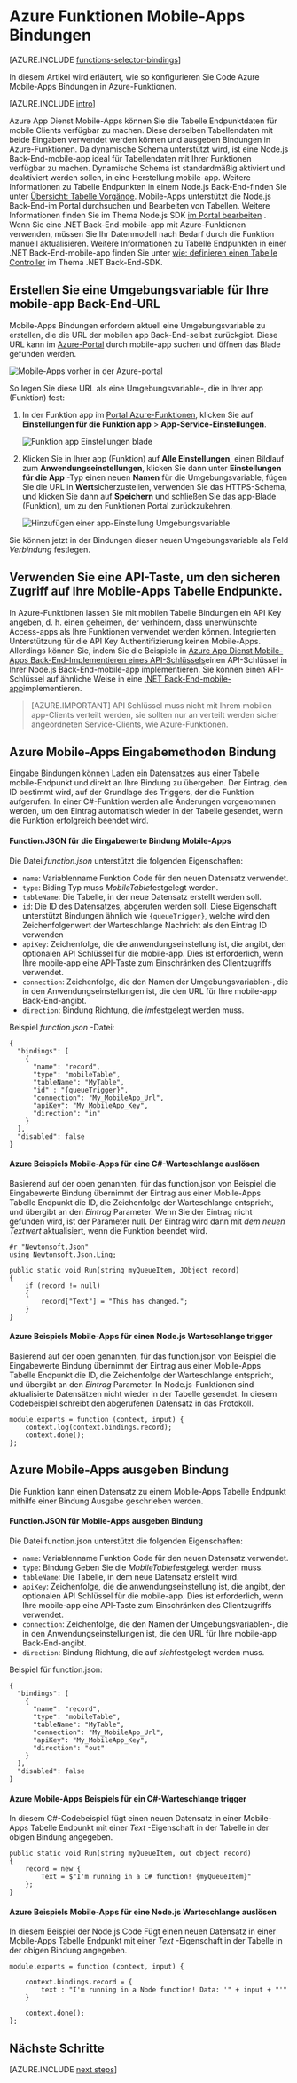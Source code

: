 <properties
    pageTitle="Azure Funktionen Mobile-Apps Bindungen | Microsoft Azure"
    description="Verstehen Sie, wie Azure Mobile-Apps Bindungen in Azure-Funktionen verwenden."
    services="functions"
    documentationCenter="na"
    authors="ggailey777"
    manager="erikre"
    editor=""
    tags=""
    keywords="Azure-Funktionen, Funktionen Verarbeitung von Ereignissen, dynamische berechnen, ohne Server Architektur"/>

<tags
    ms.service="functions"
    ms.devlang="multiple"
    ms.topic="reference"
    ms.tgt_pltfrm="multiple"
    ms.workload="na"
    ms.date="08/30/2016"
    ms.author="glenga"/>

# <a name="azure-functions-mobile-apps-bindings"></a>Azure Funktionen Mobile-Apps Bindungen

[AZURE.INCLUDE [functions-selector-bindings](../../includes/functions-selector-bindings.md)]

In diesem Artikel wird erläutert, wie so konfigurieren Sie Code Azure Mobile-Apps Bindungen in Azure-Funktionen. 

[AZURE.INCLUDE [intro](../../includes/functions-bindings-intro.md)] 

Azure App Dienst Mobile-Apps können Sie die Tabelle Endpunktdaten für mobile Clients verfügbar zu machen. Diese derselben Tabellendaten mit beide Eingaben verwendet werden können und ausgeben Bindungen in Azure-Funktionen. Da dynamische Schema unterstützt wird, ist eine Node.js Back-End-mobile-app ideal für Tabellendaten mit Ihrer Funktionen verfügbar zu machen. Dynamische Schema ist standardmäßig aktiviert und deaktiviert werden sollen, in eine Herstellung mobile-app. Weitere Informationen zu Tabelle Endpunkten in einem Node.js Back-End-finden Sie unter [Übersicht: Tabelle Vorgänge](../app-service-mobile/app-service-mobile-node-backend-how-to-use-server-sdk.md#TableOperations). Mobile-Apps unterstützt die Node.js Back-End-im Portal durchsuchen und Bearbeiten von Tabellen. Weitere Informationen finden Sie im Thema Node.js SDK [im Portal bearbeiten](../app-service-mobile/app-service-mobile-node-backend-how-to-use-server-sdk.md#in-portal-editing) . Wenn Sie eine .NET Back-End-mobile-app mit Azure-Funktionen verwenden, müssen Sie Ihr Datenmodell nach Bedarf durch die Funktion manuell aktualisieren. Weitere Informationen zu Tabelle Endpunkten in einer .NET Back-End-mobile-app finden Sie unter [wie: definieren einen Tabelle Controller](../app-service-mobile/app-service-mobile-dotnet-backend-how-to-use-server-sdk.md#define-table-controller) im Thema .NET Back-End-SDK. 

## <a name="create-an-environment-variable-for-your-mobile-app-backend-url"></a>Erstellen Sie eine Umgebungsvariable für Ihre mobile-app Back-End-URL

Mobile-Apps Bindungen erfordern aktuell eine Umgebungsvariable zu erstellen, die die URL der mobilen app Back-End-selbst zurückgibt. Diese URL kann im [Azure-Portal](https://portal.azure.com) durch mobile-app suchen und öffnen das Blade gefunden werden.

![Mobile-Apps vorher in der Azure-portal](./media/functions-bindings-mobile-apps/mobile-app-blade.png)

So legen Sie diese URL als eine Umgebungsvariable-, die in Ihrer app (Funktion) fest:

1. In der Funktion app im [Portal Azure-Funktionen](https://functions.azure.com/signin), klicken Sie auf **Einstellungen für die Funktion app** > **App-Service-Einstellungen**. 

    ![Funktion app Einstellungen blade](./media/functions-bindings-mobile-apps/functions-app-service-settings.png)

2. Klicken Sie in Ihrer app (Funktion) auf **Alle Einstellungen**, einen Bildlauf zum **Anwendungseinstellungen**, klicken Sie dann unter **Einstellungen für die App** -Typ einen neuen **Namen** für die Umgebungsvariable, fügen Sie die URL in **Wert**sicherzustellen, verwenden Sie das HTTPS-Schema, und klicken Sie dann auf **Speichern** und schließen Sie das app-Blade (Funktion), um zu den Funktionen Portal zurückzukehren.   

    ![Hinzufügen einer app-Einstellung Umgebungsvariable](./media/functions-bindings-mobile-apps/functions-app-add-app-setting.png)

Sie können jetzt in der Bindungen dieser neuen Umgebungsvariable als Feld *Verbindung* festlegen.

## <a name="a-idmobiletablesapikeya-use-an-api-key-to-secure-access-to-your-mobile-apps-table-endpoints"></a><a id="mobiletablesapikey"></a>Verwenden Sie eine API-Taste, um den sicheren Zugriff auf Ihre Mobile-Apps Tabelle Endpunkte.

In Azure-Funktionen lassen Sie mit mobilen Tabelle Bindungen ein API Key angeben, d. h. einen geheimen, der verhindern, dass unerwünschte Access-apps als Ihre Funktionen verwendet werden können. Integrierten Unterstützung für die API Key Authentifizierung keinen Mobile-Apps. Allerdings können Sie, indem Sie die Beispiele in [Azure App Dienst Mobile-Apps Back-End-Implementieren eines API-Schlüssels](https://github.com/Azure/azure-mobile-apps-node/tree/master/samples/api-key)einen API-Schlüssel in Ihrer Node.js Back-End-mobile-app implementieren. Sie können einen API-Schlüssel auf ähnliche Weise in eine [.NET Back-End-mobile-app](https://github.com/Azure/azure-mobile-apps-net-server/wiki/Implementing-Application-Key)implementieren.

>[AZURE.IMPORTANT] API Schlüssel muss nicht mit Ihrem mobilen app-Clients verteilt werden, sie sollten nur an verteilt werden sicher angeordneten Service-Clients, wie Azure-Funktionen. 

## <a name="a-idmobiletablesinputa-azure-mobile-apps-input-binding"></a><a id="mobiletablesinput"></a>Azure Mobile-Apps Eingabemethoden Bindung

Eingabe Bindungen können Laden ein Datensatzes aus einer Tabelle mobile-Endpunkt und direkt an Ihre Bindung zu übergeben. Der Eintrag, den ID bestimmt wird, auf der Grundlage des Triggers, der die Funktion aufgerufen. In einer C#-Funktion werden alle Änderungen vorgenommen werden, um den Eintrag automatisch wieder in der Tabelle gesendet, wenn die Funktion erfolgreich beendet wird.

#### <a name="functionjson-for-mobile-apps-input-binding"></a>Function.JSON für die Eingabewerte Bindung Mobile-Apps

Die Datei *function.json* unterstützt die folgenden Eigenschaften:

- `name`: Variablenname Funktion Code für den neuen Datensatz verwendet.
- `type`: Biding Typ muss *MobileTable*festgelegt werden.
- `tableName`: Die Tabelle, in der neue Datensatz erstellt werden soll.
- `id`: Die ID des Datensatzes, abgerufen werden soll. Diese Eigenschaft unterstützt Bindungen ähnlich wie `{queueTrigger}`, welche wird den Zeichenfolgenwert der Warteschlange Nachricht als den Eintrag ID verwenden
- `apiKey`: Zeichenfolge, die die anwendungseinstellung ist, die angibt, den optionalen API Schlüssel für die mobile-app. Dies ist erforderlich, wenn Ihre mobile-app eine API-Taste zum Einschränken des Clientzugriffs verwendet.
- `connection`: Zeichenfolge, die den Namen der Umgebungsvariablen-, die in den Anwendungseinstellungen ist, die den URL für Ihre mobile-app Back-End-angibt.
- `direction`: Bindung Richtung, die *im*festgelegt werden muss.

Beispiel *function.json* -Datei:

    {
      "bindings": [
        {
          "name": "record",
          "type": "mobileTable",
          "tableName": "MyTable",
          "id" : "{queueTrigger}",
          "connection": "My_MobileApp_Url",
          "apiKey": "My_MobileApp_Key",
          "direction": "in"
        }
      ],
      "disabled": false
    }

#### <a name="azure-mobile-apps-code-example-for-a-c-queue-trigger"></a>Azure Beispiels Mobile-Apps für eine C#-Warteschlange auslösen

Basierend auf der oben genannten, für das function.json von Beispiel die Eingabewerte Bindung übernimmt der Eintrag aus einer Mobile-Apps Tabelle Endpunkt die ID, die Zeichenfolge der Warteschlange entspricht, und übergibt an den *Eintrag* Parameter. Wenn Sie der Eintrag nicht gefunden wird, ist der Parameter null. Der Eintrag wird dann mit *dem neuen Textwert* aktualisiert, wenn die Funktion beendet wird.

    #r "Newtonsoft.Json"    
    using Newtonsoft.Json.Linq;
    
    public static void Run(string myQueueItem, JObject record)
    {
        if (record != null)
        {
            record["Text"] = "This has changed.";
        }    
    }

#### <a name="azure-mobile-apps-code-example-for-a-nodejs-queue-trigger"></a>Azure Beispiels Mobile-Apps für einen Node.js Warteschlange trigger

Basierend auf der oben genannten, für das function.json von Beispiel die Eingabewerte Bindung übernimmt der Eintrag aus einer Mobile-Apps Tabelle Endpunkt die ID, die Zeichenfolge der Warteschlange entspricht, und übergibt an den *Eintrag* Parameter. In Node.js-Funktionen sind aktualisierte Datensätzen nicht wieder in der Tabelle gesendet. In diesem Codebeispiel schreibt den abgerufenen Datensatz in das Protokoll.

    module.exports = function (context, input) {    
        context.log(context.bindings.record);
        context.done();
    };


## <a name="a-idmobiletablesoutputaazure-mobile-apps-output-binding"></a><a id="mobiletablesoutput"></a>Azure Mobile-Apps ausgeben Bindung

Die Funktion kann einen Datensatz zu einem Mobile-Apps Tabelle Endpunkt mithilfe einer Bindung Ausgabe geschrieben werden. 

#### <a name="functionjson-for-mobile-apps-output-binding"></a>Function.JSON für Mobile-Apps ausgeben Bindung

Die Datei function.json unterstützt die folgenden Eigenschaften:

- `name`: Variablenname Funktion Code für den neuen Datensatz verwendet.
- `type`: Bindung Geben Sie die *MobileTable*festgelegt werden muss.
- `tableName`: Die Tabelle, in dem neue Datensatz erstellt wird.
- `apiKey`: Zeichenfolge, die die anwendungseinstellung ist, die angibt, den optionalen API Schlüssel für die mobile-app. Dies ist erforderlich, wenn Ihre mobile-app eine API-Taste zum Einschränken des Clientzugriffs verwendet.
- `connection`: Zeichenfolge, die den Namen der Umgebungsvariablen-, die in den Anwendungseinstellungen ist, die den URL für Ihre mobile-app Back-End-angibt.
- `direction`: Bindung Richtung, die auf *sich*festgelegt werden muss.

Beispiel für function.json:

    {
      "bindings": [
        {
          "name": "record",
          "type": "mobileTable",
          "tableName": "MyTable",
          "connection": "My_MobileApp_Url",
          "apiKey": "My_MobileApp_Key",
          "direction": "out"
        }
      ],
      "disabled": false
    }

#### <a name="azure-mobile-apps-code-example-for-a-c-queue-trigger"></a>Azure Mobile-Apps Beispiels für ein C#-Warteschlange trigger

In diesem C#-Codebeispiel fügt einen neuen Datensatz in einer Mobile-Apps Tabelle Endpunkt mit einer *Text* -Eigenschaft in der Tabelle in der obigen Bindung angegeben.

    public static void Run(string myQueueItem, out object record)
    {
        record = new {
            Text = $"I'm running in a C# function! {myQueueItem}"
        };
    }

#### <a name="azure-mobile-apps-code-example-for-a-nodejs-queue-trigger"></a>Azure Beispiels Mobile-Apps für eine Node.js Warteschlange auslösen

In diesem Beispiel der Node.js Code Fügt einen neuen Datensatz in einer Mobile-Apps Tabelle Endpunkt mit einer *Text* -Eigenschaft in der Tabelle in der obigen Bindung angegeben.

    module.exports = function (context, input) {
    
        context.bindings.record = {
            text : "I'm running in a Node function! Data: '" + input + "'"
        }   
    
        context.done();
    };

## <a name="next-steps"></a>Nächste Schritte

[AZURE.INCLUDE [next steps](../../includes/functions-bindings-next-steps.md)]

